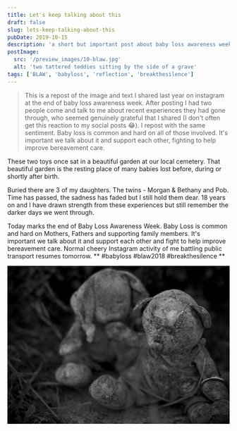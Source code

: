 ```yaml
---
title: Let's keep talking about this
draft: false
slug: lets-keep-talking-about-this
pubDate: 2019-10-15
description: 'a short but important post about baby loss awareness week'
postImage:
  src: '/preview_images/10-blaw.jpg'
  alt: 'two tattered teddies sitting by the side of a grave'
tags: ['BLAW', 'babyloss', 'reflection', 'breakthesilence']
---
```


> This is a repost of the image and text I shared last year on instagram at the end of baby loss awareness week. After posting I had two people come and talk to me about recent experiences they had gone through, who seemed genuinely grateful that I shared (I don't often get this reaction to my social posts 😂). I repost with the same sentiment. Baby loss is common and hard on all of those involved. It's important we talk about it and support each other, fighting to help improve bereavement care.

These two toys once sat in a beautiful garden at our local cemetery. That beautiful garden is the resting place of many babies lost before, during or shortly after birth.

Buried there are 3 of my daughters. The twins - Morgan & Bethany and Pob. Time has passed, the sadness has faded but I still hold them dear. 18 years on and I have drawn strength from these experiences but still remember the darker days we went through.

Today marks the end of Baby Loss Awareness Week. Baby Loss is common and hard on Mothers, Fathers and supporting family members. It's important we talk about it and support each other and fight to help improve bereavement care.
Normal cheery Instagram activity of me battling public transport resumes tomorrow. ** #babyloss #blaw2018 #breakthesilence **

![morgan and Bethany](../images/morganbethany.jpg)
<img src="" alt="" class=""/>
